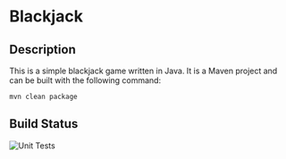 # Blackjack

## Description
This is a simple blackjack game written in Java. It is a Maven project and can be built with the following command:
```
mvn clean package
```

## Build Status
![Unit Tests](https://github.com/codelotusr/blackjack/actions/workflows/maven.yml/badge.svg)
